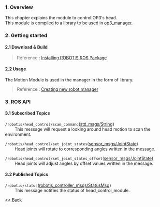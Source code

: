### 1. Overview
This chapter explains the module to control OP3's head.  
This module is compiled to a library to be used in [op3_manager](op3_manager.md).  


### 2. Getting started  
#### 2.1 Download & Build
 > Reference : [Installing ROBOTIS ROS Package](OP3-Recovery-of-ROBOTIS-OP3#24-installation-robotis-ros-packages.md)    

#### 2.2 Usage
The Motion Module is used in the manager in the form of library.  
> Reference : [Creating new robot manager](Creating-new-robot-manager.md)

### 3. ROS API
#### 3.1 Subscribed Topics
`/robotis/head_control/scan_command`([std_msgs/String](http://docs.ros.org/api/std_msgs/html/msg/String.html))  
&emsp;&emsp; This message will request a looking around head motion to scan the environment.  

`/robotis/head_control/set_joint_states`([sensor_msgs/JointState](http://docs.ros.org/api/sensor_msgs/html/msg/JointState.html))  
&emsp;&emsp; Head joints will rotate to corresponding angles written in the message.  

`/robotis/head_control/set_joint_states_offset`([sensor_msgs/JointState](http://docs.ros.org/api/sensor_msgs/html/msg/JointState.html))  
&emsp;&emsp; Head joints will adjust angles by offset values written in the message.  


#### 3.2 Published Topics
`/robotis/status`([robotis_controller_msgs/StatusMsg](StatusMsg.msg))  
&emsp;&emsp; This message notifies the status of head_control_module.  


[&lt;&lt; Back](ROBOTIS-OP3-Modules.md)
